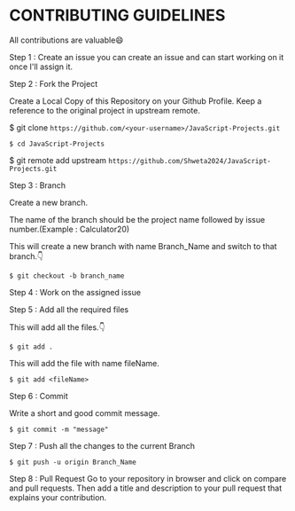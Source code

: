 # CONTRIBUTING GUIDELINES

All contributions are valuable😄

Step 1 : Create an issue
you can create an issue and can start working on it once I'll assign it.

Step 2 : Fork the Project

Create a Local Copy of this Repository on your Github Profile. Keep a reference to the original project in upstream remote.

$ git clone ```https://github.com/<your-username>/JavaScript-Projects.git```

```$ cd JavaScript-Projects```

$ git remote add upstream ```https://github.com/Shweta2024/JavaScript-Projects.git```
  
  
Step 3 : Branch
 
Create a new branch.

The name of the branch should be the project name followed by issue number.(Example : Calculator20)

This will create a new branch with name Branch_Name and switch to that branch.👇

```$ git checkout -b branch_name```
 
Step 4 : Work on the assigned issue
  
Step 5 : Add all the required files

This will add all the files.👇
  
```$ git add .```

This will add the file with name fileName.

  
```$ git add <fileName>```
  
Step 6 : Commit

Write a short and good commit message.

```$ git commit -m "message"```

Step 7 : Push all the changes to the current Branch
  
```$ git push -u origin Branch_Name```

Step 8 : Pull Request
Go to your repository in browser and click on compare and pull requests. 
Then add a title and description to your pull request that explains your contribution.

